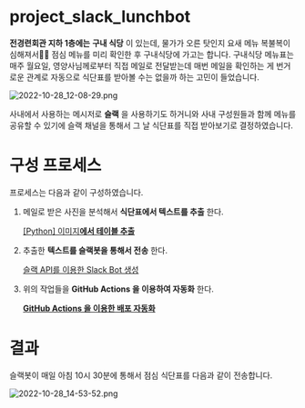 # project_slack_lunchbot
**전경련회관 지하 1층에는** **구내 식당** 이 있는데, 물가가 오른 탓인지 요새 메뉴 복불복이 심해져서😮‍💨 점심 메뉴를 미리 확인한 후 구내식당에 가고는 합니다. 구내식당 메뉴표는 매주 월요일, 영양사님께로부터 직접 메일로 전달받는데 매번 메일을 확인하는 게 번거로운 관계로 자동으로 식단표를 받아볼 수는 없을까 하는 고민이 들었습니다.

![2022-10-28_12-08-29.png](https://s3.us-west-2.amazonaws.com/secure.notion-static.com/192926a3-5e87-4130-b0e9-a503256b9777/2022-10-28_12-08-29.png?X-Amz-Algorithm=AWS4-HMAC-SHA256&X-Amz-Content-Sha256=UNSIGNED-PAYLOAD&X-Amz-Credential=AKIAT73L2G45EIPT3X45%2F20221031%2Fus-west-2%2Fs3%2Faws4_request&X-Amz-Date=20221031T060118Z&X-Amz-Expires=86400&X-Amz-Signature=787c0d7b51ea70088a6a102c2b50b2e57c39abf339f333817dd32dbf1db22604&X-Amz-SignedHeaders=host&response-content-disposition=filename%3D%222022-10-28_12-08-29.png%22&x-id=GetObject)

사내에서 사용하는 메시저로 **슬랙** 을 사용하기도 하거니와 사내 구성원들과 함께 메뉴를 공유할 수 있기에 슬랙 채널을 통해서 그 날 식단표를 직접 받아보기로 결정하였습니다.

# 구성 프로세스

프로세스는 다음과 같이 구성하였습니다.

1. 메일로 받은 사진을 분석해서 **식단표에서 텍스트를 추출** 한다.
    
    [[Python] 이미지**에서 테이블 추출**](https://www.notion.so/Python-afa66d47bede4d538c0890b631c670db)
    
2. 추출한 **텍스트를 슬랙봇을 통해서 전송** 한다.
    
    [슬랙 API를 이용한 Slack Bot 생성](https://www.notion.so/API-Slack-Bot-7175ca21f1e445d88a7b08c7ff611caf)
    
3. 위의 작업들을 **GitHub Actions 을 이용하여 자동화** 한다.
    
    [**GitHub Actions 을 이용한 배포 자동화**](https://www.notion.so/GitHub-Actions-2b2ecc24f9074abd8f16d23eba41d989)
    

# 결과

슬랙봇이 매일 아침 10시 30분에 통해서 점심 식단표를 다음과 같이 전송합니다.

![2022-10-28_14-53-52.png](https://s3.us-west-2.amazonaws.com/secure.notion-static.com/3036ea75-e901-4975-849e-9e5cbcb0066f/2022-10-28_14-53-52.png?X-Amz-Algorithm=AWS4-HMAC-SHA256&X-Amz-Content-Sha256=UNSIGNED-PAYLOAD&X-Amz-Credential=AKIAT73L2G45EIPT3X45%2F20221031%2Fus-west-2%2Fs3%2Faws4_request&X-Amz-Date=20221031T060134Z&X-Amz-Expires=86400&X-Amz-Signature=0c74d5638ab296aedb28614eaaec3016a92fc8880a6ba3106d39c5e7db36d762&X-Amz-SignedHeaders=host&response-content-disposition=filename%3D%222022-10-28_14-53-52.png%22&x-id=GetObject)
